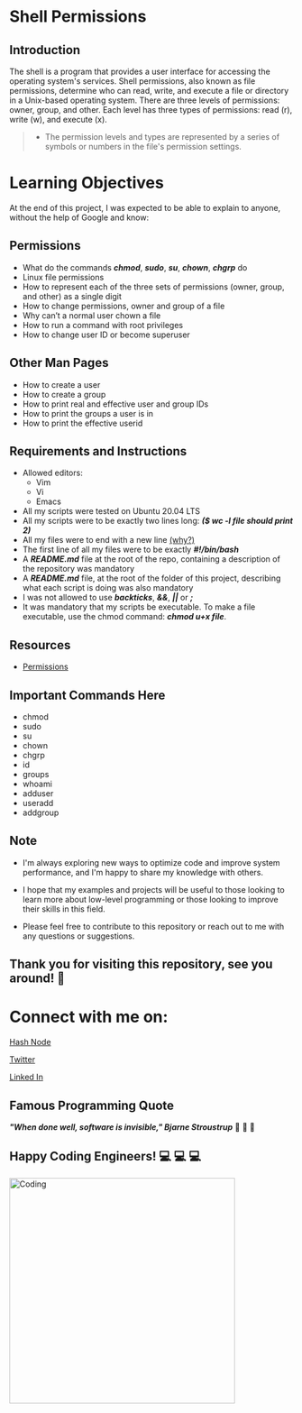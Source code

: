# **Shell Permissions**
## **Introduction**
The shell is a program that provides a user interface for accessing the operating system's services.
Shell permissions, also known as file permissions, determine who can read, write, and execute a file or directory in a Unix-based operating system. There are three levels of permissions: owner, group, and other. Each level has three types of permissions: read (r), write (w), and execute (x).
> * The permission levels and types are represented by a series of symbols or numbers in the file's permission settings.

# **Learning Objectives**
At the end of this project, I was expected to be able to explain to anyone, without the help of Google and know:

## **Permissions**
* What do the commands ***chmod***, ***sudo***, ***su***, ***chown***, ***chgrp*** do
* Linux file permissions
* How to represent each of the three sets of permissions (owner, group, and other) as a single digit
* How to change permissions, owner and group of a file
* Why can’t a normal user chown a file
* How to run a command with root privileges
* How to change user ID or become superuser
## **Other Man Pages**
* How to create a user
* How to create a group
* How to print real and effective user and group IDs
* How to print the groups a user is in
* How to print the effective userid

## **Requirements and Instructions**
* Allowed editors:
  * Vim
  * Vi
  * Emacs
* All my scripts were tested on Ubuntu 20.04 LTS
* All my scripts were to be exactly two lines long:  ***($ wc -l file should print 2)***
* All my files were to end with a new line [(why?)](https://unix.stackexchange.com/questions/18743/whats-the-point-in-adding-a-new-line-to-the-end-of-a-file/18789)
* The first line of all my files were to be exactly ***#!/bin/bash***
* A ***README.md*** file at the root of the repo, containing a description of the repository was mandatory
* A ***README.md*** file, at the root of the folder of this project, describing what each script is doing was also mandatory
* I was not allowed to use ***backticks***, ***&&***, ***||*** or ***;***
* It was mandatory that my scripts be executable. To make a file executable, use the chmod command: ***chmod u+x file***.

## **Resources**
* [Permissions](http://linuxcommand.org/lc3_lts0090.php)

## **Important Commands Here**
* chmod
* sudo
* su
* chown
* chgrp
* id
* groups
* whoami
* adduser
* useradd
* addgroup



## **Note**

* I'm always exploring new ways to optimize code and improve system performance, and I'm happy to share my knowledge with others.
* I hope that my examples and projects will be useful to those looking to learn more about low-level programming or those looking to improve their skills in this field.

* Please feel free to contribute to this repository or reach out to me with any questions or suggestions.

  
  
## **Thank you for visiting this repository, see you around!** :smiling_face_with_three_hearts:



# **Connect with me on:** 

[Hash Node](https://brianenosotieno.hashnode.dev)
                        
[Twitter](https://twitter.com/brian_tatling) 
                        
[Linked In](https://www.linkedin.com/in/brian-enos/)

## **Famous Programming Quote**
 ***"When done well, software is invisible," Bjarne Stroustrup*** :muscle: :muscle: :muscle:
## **Happy Coding Engineers!** :computer: :computer: :computer:
<img align="left" alt="Coding" width="400" src= "https://camo.githubusercontent.com/e20822b4282c07ffd010cd05f855a6561d3b62358ca9e607e4901288dd748fcb/68747470733a2f2f63646e2e6472696262626c652e636f6d2f75736572732f323133313939332f73637265656e73686f74732f343934383733362f74686f75676874776f726b732d6769665f6472696262626c652e676966">

